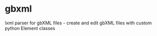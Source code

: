 # gbxml
lxml parser for gbXML files - create and edit gbXML files with custom python Element classes

